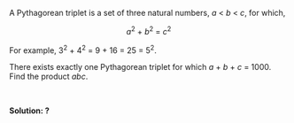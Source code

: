 <p>A Pythagorean triplet is a set of three natural numbers, <var>a</var> &lt; <var>b</var> &lt; <var>c</var>, for which,</p>
<div style="text-align:center;"> <var>a</var><sup>2</sup> + <var>b</var><sup>2</sup> = <var>c</var><sup>2</sup></div>
<p>For example, 3<sup>2</sup> + 4<sup>2</sup> = 9 + 16 = 25 = 5<sup>2</sup>.</p>
<p>There exists exactly one Pythagorean triplet for which <var>a</var> + <var>b</var> + <var>c</var> = 1000.<br />Find the product <var>abc</var>.</p>
<br/><p><b>Solution: ?</b></p>
